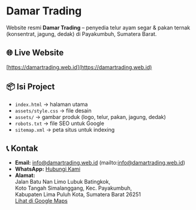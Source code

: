 # Damar Trading

Website resmi **Damar Trading** – penyedia telur ayam segar & pakan ternak (konsentrat, jagung, dedak) di Payakumbuh, Sumatera Barat.

## 🌐 Live Website
[https://damartrading.web.id](https://damartrading.web.id)

## 📦 Isi Project
- `index.html` → halaman utama
- `assets/style.css` → file desain
- `assets/` → gambar produk (logo, telur, pakan, jagung, dedak)
- `robots.txt` → file SEO untuk Google
- `sitemap.xml` → peta situs untuk indexing

## 📞 Kontak
- **Email:** info@damartrading.web.id (mailto:info@damartrading.web.id) 
- **WhatsApp:** [Hubungi Kami](https://wa.me/62851900001400)  
- **Alamat:**  
  Jalan Batu Nan Limo Lubuk Batingkok,  
  Koto Tangah Simalanggang, Kec. Payakumbuh,  
  Kabupaten Lima Puluh Kota, Sumatera Barat 26251  
  [Lihat di Google Maps](https://www.google.com/maps/place/Damar+Trading/@-0.1800234,100.6093996,17z)

